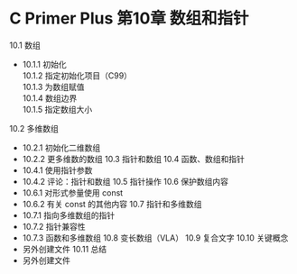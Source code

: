 # C Primer Plus 第10章 数组和指针
10.1 数组
- 10.1.1 初始化  
  10.1.2 指定初始化项目（C99）  
  10.1.3 为数组赋值  
  10.1.4 数组边界  
  10.1.5 指定数组大小  

10.2 多维数组
- 10.2.1 初始化二维数组
- 10.2.2 更多维数的数组
10.3 指针和数组
10.4 函数、数组和指针
- 10.4.1 使用指针参数
- 10.4.2 评论：指针和数组
10.5 指针操作
10.6 保护数组内容
- 10.6.1 对形式参量使用 const
- 10.6.2 有关 const 的其他内容
10.7 指针和多维数组
- 10.7.1 指向多维数组的指针
- 10.7.2 指针兼容性
- 10.7.3 函数和多维数组
10.8 变长数组（VLA）
10.9 复合文字
10.10 关键概念
- 另外创建文件
10.11 总结
- 另外创建文件
